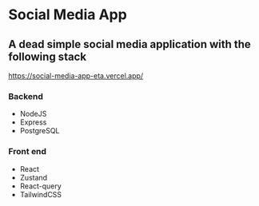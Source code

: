 # Social Media App

## A dead simple social media application with the following stack
https://social-media-app-eta.vercel.app/

### Backend

-   NodeJS
-   Express
-   PostgreSQL

### Front end

-   React
-   Zustand
-   React-query
-   TailwindCSS
